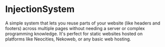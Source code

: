# InjectionSystem
A simple system that lets you reuse parts of your website (like headers and footers) across multiple pages without needing a server or complex programming knowledge. It's perfect for static websites hosted on platforms like Neocities, Nekoweb, or any basic web hosting.
